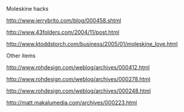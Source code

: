 <!--
title: "GTD: Keeping lists"
date: 15 January 2005
tags: unfinished
-->

Moleskine hacks

<http://www.jerrybrito.com/blog/000458.shtml>

<http://www.43folders.com/2004/11/post.html>

<http://www.ktoddstorch.com/business/2005/01/moleskine_love.html>

Other items

<http://www.rohdesign.com/weblog/archives/000412.html>

<http://www.rohdesign.com/weblog/archives/000278.html>

<http://www.rohdesign.com/weblog/archives/000248.html>

<http://matt.makalumedia.com/archives/000223.html>
